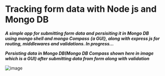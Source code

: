 # Tracking form data with Node js and Mongo DB

***A simple app for submitting form data and persisiting it in Mongo DB using mongo shell and mongo Compass {a GUI}, along with express js for routing, middlewares and 
validations. In progress...***

***Persisting data in Mongo DB(Mongo DB Compass shown here in image which is a GUI) after submitting data from form along with validation***



![image](https://user-images.githubusercontent.com/81863474/206765435-5d7dde10-76cb-4782-a4fb-6cd7e027268f.png)



